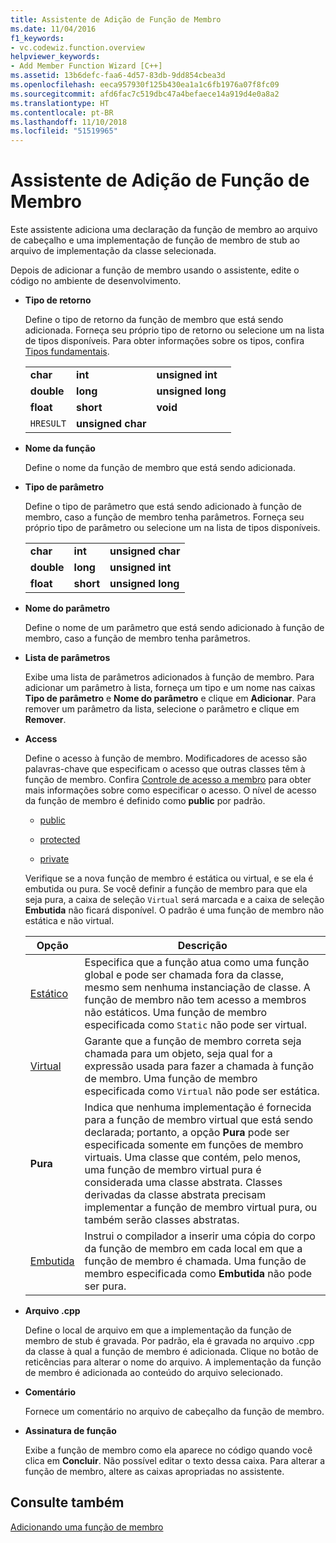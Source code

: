 ```yaml
---
title: Assistente de Adição de Função de Membro
ms.date: 11/04/2016
f1_keywords:
- vc.codewiz.function.overview
helpviewer_keywords:
- Add Member Function Wizard [C++]
ms.assetid: 13b6defc-faa6-4d57-83db-9dd854cbea3d
ms.openlocfilehash: eeca957930f125b430ea1a1c6fb1976a07f8fc09
ms.sourcegitcommit: afd6fac7c519dbc47a4befaece14a919d4e0a8a2
ms.translationtype: HT
ms.contentlocale: pt-BR
ms.lasthandoff: 11/10/2018
ms.locfileid: "51519965"
---
```

# <a name="add-member-function-wizard"></a>Assistente de Adição de Função de Membro

Este assistente adiciona uma declaração da função de membro ao arquivo de cabeçalho e uma implementação de função de membro de stub ao arquivo de implementação da classe selecionada.

Depois de adicionar a função de membro usando o assistente, edite o código no ambiente de desenvolvimento.

- **Tipo de retorno**

  Define o tipo de retorno da função de membro que está sendo adicionada. Forneça seu próprio tipo de retorno ou selecione um na lista de tipos disponíveis. Para obter informações sobre os tipos, confira [Tipos fundamentais](../cpp/fundamental-types-cpp.md).

  |            |                   |                   |
  |------------|-------------------|-------------------|
  |  **char**  |      **int**      | **unsigned int**  |
  | **double** |     **long**      | **unsigned long** |
  | **float**  |     **short**     |     **void**      |
  | `HRESULT`  | **unsigned char** |                   |

- **Nome da função**

  Define o nome da função de membro que está sendo adicionada.

- **Tipo de parâmetro**

  Define o tipo de parâmetro que está sendo adicionado à função de membro, caso a função de membro tenha parâmetros. Forneça seu próprio tipo de parâmetro ou selecione um na lista de tipos disponíveis.

  |            |           |                   |
  |------------|-----------|-------------------|
  |  **char**  |  **int**  | **unsigned char** |
  | **double** | **long**  | **unsigned int**  |
  | **float**  | **short** | **unsigned long** |

- **Nome do parâmetro**

  Define o nome de um parâmetro que está sendo adicionado à função de membro, caso a função de membro tenha parâmetros.

- **Lista de parâmetros**

  Exibe uma lista de parâmetros adicionados à função de membro. Para adicionar um parâmetro à lista, forneça um tipo e um nome nas caixas **Tipo de parâmetro** e **Nome do parâmetro** e clique em **Adicionar**. Para remover um parâmetro da lista, selecione o parâmetro e clique em **Remover**.

- **Access**

  Define o acesso à função de membro. Modificadores de acesso são palavras-chave que especificam o acesso que outras classes têm à função de membro. Confira [Controle de acesso a membro](../cpp/member-access-control-cpp.md) para obter mais informações sobre como especificar o acesso. O nível de acesso da função de membro é definido como **public** por padrão.

  - [public](../cpp/public-cpp.md)

  - [protected](../cpp/protected-cpp.md)

  - [private](../cpp/private-cpp.md)

  Verifique se a nova função de membro é estática ou virtual, e se ela é embutida ou pura. Se você definir a função de membro para que ela seja pura, a caixa de seleção `Virtual` será marcada e a caixa de seleção **Embutida** não ficará disponível. O padrão é uma função de membro não estática e não virtual.

  | Opção | Descrição |
  |--------|-------------|
  | [Estático](../cpp/storage-classes-cpp.md) |  Especifica que a função atua como uma função global e pode ser chamada fora da classe, mesmo sem nenhuma instanciação de classe. A função de membro não tem acesso a membros não estáticos. Uma função de membro especificada como `Static` não pode ser virtual. |
  | [Virtual](../cpp/virtual-cpp.md) | Garante que a função de membro correta seja chamada para um objeto, seja qual for a expressão usada para fazer a chamada à função de membro. Uma função de membro especificada como `Virtual` não pode ser estática. |
  | **Pura** | Indica que nenhuma implementação é fornecida para a função de membro virtual que está sendo declarada; portanto, a opção **Pura** pode ser especificada somente em funções de membro virtuais. Uma classe que contém, pelo menos, uma função de membro virtual pura é considerada uma classe abstrata. Classes derivadas da classe abstrata precisam implementar a função de membro virtual pura, ou também serão classes abstratas. |
  | [Embutida](../cpp/inline-functions-cpp.md) | Instrui o compilador a inserir uma cópia do corpo da função de membro em cada local em que a função de membro é chamada. Uma função de membro especificada como **Embutida** não pode ser pura. |

- **Arquivo .cpp**

  Define o local de arquivo em que a implementação da função de membro de stub é gravada. Por padrão, ela é gravada no arquivo .cpp da classe à qual a função de membro é adicionada. Clique no botão de reticências para alterar o nome do arquivo. A implementação da função de membro é adicionada ao conteúdo do arquivo selecionado.

- **Comentário**

  Fornece um comentário no arquivo de cabeçalho da função de membro.

- **Assinatura de função**

  Exibe a função de membro como ela aparece no código quando você clica em **Concluir**. Não possível editar o texto dessa caixa. Para alterar a função de membro, altere as caixas apropriadas no assistente.

## <a name="see-also"></a>Consulte também

[Adicionando uma função de membro](../ide/adding-a-member-function-visual-cpp.md)